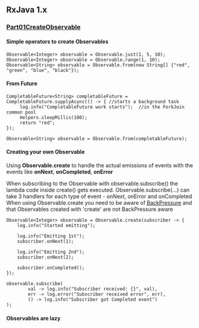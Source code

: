 ## RxJava 1.x

### [Part01CreateObservable](https://github.com/balamaci/rxjava-playground/blob/master/src/test/java/com/balamaci/rx/Part01CreateObservable.java)


#### Simple operators to create Observables

```
Observable<Integer> observable = Observable.just(1, 5, 10);
Observable<Integer> observable = Observable.range(1, 10);
Observable<String> observable = Observable.from(new String[] {"red", "green", "blue", "black"});
```

#### From Future

```
CompletableFuture<String> completableFuture = CompletableFuture.supplyAsync(() -> { //starts a background task
     log.info("CompletableFuture work starts");  //in the ForkJoin common pool
     Helpers.sleepMillis(100);
     return "red";
});

Observable<String> observable = Observable.from(completableFuture);
```

#### Creating your own Observable

Using **Observable.create** to handle the actual emissions of events with the events like **onNext**, **onCompleted**, **onError**

When subscribing to the Observable with observable.subscribe() the lambda code inside create() gets executed.
Observable.subscribe(...) can take 3 handlers for each type of event - onNext, onError and onCompleted
When using Observable.create you need to be aware of [BackPressure]() and that Observables created with 'create' are not BackPressure aware

``` 
Observable<Integer> observable = Observable.create(subscriber -> {
    log.info("Started emitting");

    log.info("Emitting 1st");
    subscriber.onNext(1);

    log.info("Emitting 2nd");
    subscriber.onNext(2);

    subscriber.onCompleted();
});

observable.subscribe(
        val -> log.info("Subscriber received: {}", val),
        err -> log.error("Subscriber received error", err),
        () -> log.info("Subscriber got Completed event")
);
```

#### Observables are lazy 
